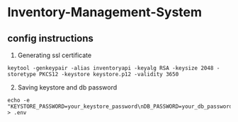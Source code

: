 # Inventory-Management-System

## config instructions

1. Generating ssl certificate
```shell
keytool -genkeypair -alias inventoryapi -keyalg RSA -keysize 2048 -storetype PKCS12 -keystore keystore.p12 -validity 3650
```

2. Saving keystore and db password
```shell
echo -e "KEYSTORE_PASSWORD=your_keystore_password\nDB_PASSWORD=your_db_password" > .env
```
